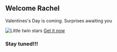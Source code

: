 ## Welcome Rachel

Valentines's Day is coming. Surprises awaiting you

![Little twin stars](https://cdn.shopify.com/s/files/1/0253/3294/0882/products/TS.png?v=1586185358)
[Get it now](Https://Nick-Ho.github.io)

### Stay tuned!!!
